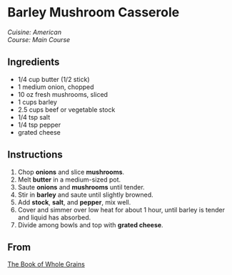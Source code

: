 # Barley Mushroom Casserole

_Cuisine:  American_<br />
_Course:  Main Course_

## Ingredients

- 1/4 cup butter (1/2 stick)
- 1 medium onion, chopped
- 10 oz fresh mushrooms, sliced
- 1 cups barley
- 2.5 cups beef or vegetable stock
- 1/4 tsp salt
- 1/4 tsp pepper
- grated cheese

## Instructions

1. Chop **onions** and slice **mushrooms**.
1. Melt **butter** in a medium-sized pot.
1. Saute **onions** and **mushrooms** until tender.
1. Stir in **barley** and saute until slightly browned.
1. Add **stock**, **salt**, and **pepper**, mix well.
1. Cover and simmer over low heat for about 1 hour, until barley is tender and liquid has absorbed.
1. Divide among bowls and top with **grated cheese**.

## From

[The Book of Whole Grains](https://www.marlenebumgarner.com/books/)